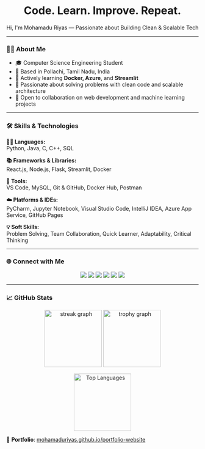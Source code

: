 <h1 align="center">Code. Learn. Improve. Repeat.</h1>
<p align="center">Hi, I'm Mohamadu Riyas — Passionate about Building Clean & Scalable Tech</p>

---

### 👨‍🎓 About Me

- 🎓 Computer Science Engineering Student  
- 📍 Based in Pollachi, Tamil Nadu, India  
- 💼 Actively learning **Docker, Azure**, and **Streamlit**  
- 🧠 Passionate about solving problems with clean code and scalable architecture  
- 🤝 Open to collaboration on web development and machine learning projects  

---

### 🛠️ Skills & Technologies

**👨‍💻 Languages:**  
Python, Java, C, C++, SQL

**📚 Frameworks & Libraries:**  
React.js, Node.js, Flask, Streamlit, Docker

**🧰 Tools:**  
VS Code, MySQL, Git & GitHub, Docker Hub, Postman

**☁️ Platforms & IDEs:**  
PyCharm, Jupyter Notebook, Visual Studio Code, IntelliJ IDEA, Azure App Service, GitHub Pages

**💡 Soft Skills:**  
Problem Solving, Team Collaboration, Quick Learner, Adaptability, Critical Thinking

---

### 🌐 Connect with Me

<p align="center">
  <a href="https://www.linkedin.com/in/mohamadu-riyas/"><img src="https://img.shields.io/badge/LinkedIn-0077B5?style=for-the-badge&logo=linkedin&logoColor=white" /></a>
  <a href="https://github.com/MohamaduRiyas"><img src="https://img.shields.io/badge/GitHub-181717?style=for-the-badge&logo=github&logoColor=white" /></a>
  <a href="https://leetcode.com/u/MOHAMADU_RIYAS/"><img src="https://img.shields.io/badge/LeetCode-FFA116?style=for-the-badge&logo=leetcode&logoColor=black" /></a>
  <a href="https://www.geeksforgeeks.org/user/mohamadurvs9f/"><img src="https://img.shields.io/badge/GeeksforGeeks-1F8B4C?style=for-the-badge&logo=geeksforgeeks&logoColor=white" /></a>
  <a href="https://mohamaduriyas.github.io/portfolio-website/"><img src="https://img.shields.io/badge/Portfolio-000000?style=for-the-badge&logo=vercel&logoColor=white" /></a>
  <a href="https://freelancer-booking-portal.vercel.app/"><img src="https://img.shields.io/badge/Portfolio-000000?style=for-the-badge&logo=vercel&logoColor=white" /></a>
</p>

---

### 📈 GitHub Stats

<p align="center">
  <img src="https://streak-stats.demolab.com?user=MohamaduRiyas&theme=dracula&hide_border=false&border_radius=5" height="150" alt="streak graph" />
  <img src="https://github-profile-trophy.vercel.app/?username=MohamaduRiyas&theme=dracula&no-frame=true&margin-w=8&margin-h=8" height="150" alt="trophy graph" />
</p>

<p align="center">
  <img src="https://github-readme-stats.vercel.app/api/top-langs/?username=MohamaduRiyas&layout=compact&theme=dracula" height="150" alt="Top Languages" />
</p>




🔗 **Portfolio**: [mohamaduriyas.github.io/portfolio-website](https://mohamaduriyas.github.io/portfolio-website/)
